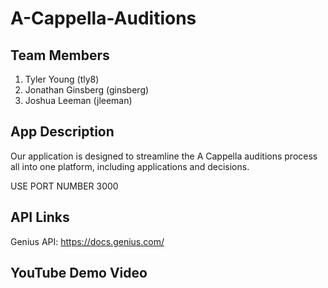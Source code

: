 # A-Cappella-Auditions
## Team Members
1. Tyler Young (tly8)
2. Jonathan Ginsberg (ginsberg)
3. Joshua Leeman (jleeman)

## App Description
Our application is designed to streamline the A Cappella auditions process all into one platform, including applications and decisions.

USE PORT NUMBER 3000

## API Links
Genius API: https://docs.genius.com/

## YouTube Demo Video
